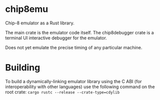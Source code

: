 # chip8emu
Chip-8 emulator as a Rust library.

The main crate is the emulator code itself. The chip8debugger crate is a terminal UI interactive debugger for the emulator.

Does not yet emulate the precise timing of any particular machine.


# Building

To build a dynamically-linking emulator library using the C ABI (for interoperability with other languages) use the following command on the root crate: `cargo rustc --release --crate-type=cdylib`
